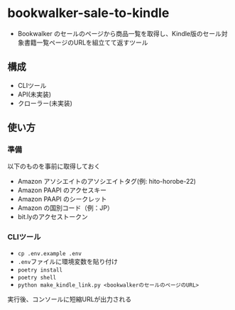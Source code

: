 # bookwalker-sale-to-kindle
- Bookwalker のセールのページから商品一覧を取得し、Kindle版のセール対象書籍一覧ページのURLを組立てて返すツール

## 構成
- CLIツール
- API(未実装)
- クローラー(未実装)

## 使い方
### 準備
以下のものを事前に取得しておく
- Amazon アソシエイトのアソシエイトタグ(例: hito-horobe-22)
- Amazon PAAPI のアクセスキー
- Amazon PAAPI のシークレット
- Amazon の国別コード（例：JP）
- bit.lyのアクセストークン

### CLIツール
- `cp .env.example .env`
- `.env`ファイルに環境変数を貼り付け
- `poetry install`
- `poetry shell`
- `python make_kindle_link.py <bookwalkerのセールのページのURL>`

実行後、コンソールに短縮URLが出力される
